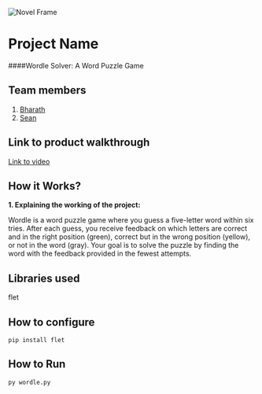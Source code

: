 
![Novel Frame](https://github.com/TH-Activities/saturday-hack-night-template/assets/90635335/4c26e8ac-2dd1-4d75-8e1a-9f7585e3b381)


# Project Name
####Wordle Solver: A Word Puzzle Game
## Team members
1. [Bharath](https://github.com/MrWonder22)
2. [Sean](https://github.com/mrsean2005)
## Link to product walkthrough

[Link to video](https://youtu.be/JIhp8-aq2qg)
## How it Works?
**1. Explaining the working of the project:**
   
   Wordle is a word puzzle game where you guess a five-letter word within six tries. After each guess, you receive feedback on which letters are correct and in the right position (green), correct but in the wrong position (yellow), or not in the word (gray). Your goal is to solve the puzzle by finding the word with the feedback provided in the fewest attempts.

## Libraries used
flet
## How to configure
```pip install flet```
## How to Run
```py wordle.py```
